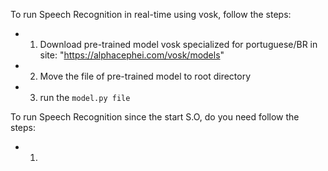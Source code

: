 To run Speech Recognition in real-time using vosk, follow the steps:
- 1. Download pre-trained model vosk specialized for portuguese/BR in site: "https://alphacephei.com/vosk/models"
- 2. Move the file of pre-trained model to root directory
- 3. run the ```model.py file```

To run Speech Recognition since the start S.O, do you need follow the steps:
- 1. 